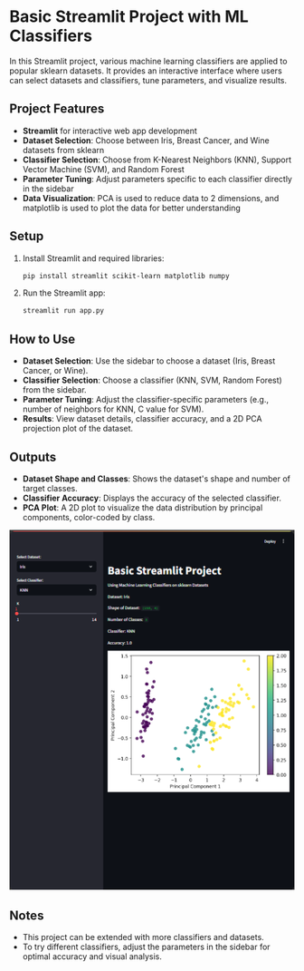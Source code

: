 # Basic Streamlit Project with ML Classifiers

In this Streamlit project, various machine learning classifiers are applied to popular sklearn datasets. It provides an interactive interface where users can select datasets and classifiers, tune parameters, and visualize results.

## Project Features
- **Streamlit** for interactive web app development
- **Dataset Selection**: Choose between Iris, Breast Cancer, and Wine datasets from sklearn
- **Classifier Selection**: Choose from K-Nearest Neighbors (KNN), Support Vector Machine (SVM), and Random Forest
- **Parameter Tuning**: Adjust parameters specific to each classifier directly in the sidebar
- **Data Visualization**: PCA is used to reduce data to 2 dimensions, and matplotlib is used to plot the data for better understanding

## Setup
1. Install Streamlit and required libraries:
    ```bash
    pip install streamlit scikit-learn matplotlib numpy
2. Run the Streamlit app:
    ```bash
    streamlit run app.py

## How to Use
- **Dataset Selection**: Use the sidebar to choose a dataset (Iris, Breast Cancer, or Wine).
- **Classifier Selection**: Choose a classifier (KNN, SVM, Random Forest) from the sidebar.
- **Parameter Tuning**: Adjust the classifier-specific parameters (e.g., number of neighbors for KNN, C value for SVM).
- **Results**: View dataset details, classifier accuracy, and a 2D PCA projection plot of the dataset.

## Outputs
- **Dataset Shape and Classes**: Shows the dataset's shape and number of target classes.
- **Classifier Accuracy**: Displays the accuracy of the selected classifier.
- **PCA Plot**: A 2D plot to visualize the data distribution by principal components, color-coded by class.

![Screen](image.png)

## Notes
- This project can be extended with more classifiers and datasets.
- To try different classifiers, adjust the parameters in the sidebar for optimal accuracy and visual analysis.